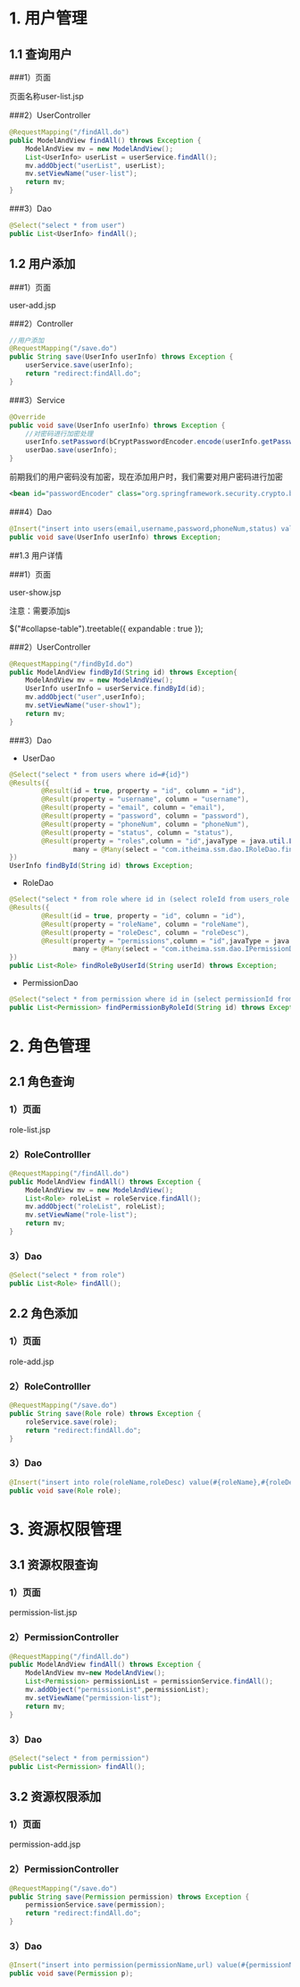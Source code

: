 # 1. 用户管理

## 1.1 查询用户

###1）页面

页面名称user-list.jsp

###2）UserController

```java
@RequestMapping("/findAll.do")
public ModelAndView findAll() throws Exception {
    ModelAndView mv = new ModelAndView();
    List<UserInfo> userList = userService.findAll();
    mv.addObject("userList", userList);
    mv.setViewName("user-list");
    return mv;
}
```

###3）Dao

```java
@Select("select * from user")
public List<UserInfo> findAll();
```

## 1.2 用户添加

###1）页面

user-add.jsp

###2）Controller

```java
//用户添加
@RequestMapping("/save.do")
public String save(UserInfo userInfo) throws Exception {
    userService.save(userInfo);
    return "redirect:findAll.do";
}
```

###3）Service

```java
@Override
public void save(UserInfo userInfo) throws Exception {
    //对密码进行加密处理
    userInfo.setPassword(bCryptPasswordEncoder.encode(userInfo.getPassword()));
    userDao.save(userInfo);
}
```

前期我们的用户密码没有加密，现在添加用户时，我们需要对用户密码进行加密

```xml
<bean id="passwordEncoder" class="org.springframework.security.crypto.bcrypt.BCryptPasswordEncoder"/>
```

###4）Dao

```java
@Insert("insert into users(email,username,password,phoneNum,status) values(#{email},#{username},#{password},#{phoneNum},#{status})")
public void save(UserInfo userInfo) throws Exception;
```

##1.3 用户详情

###1）页面

user-show.jsp

注意：需要添加js

$("#collapse-table").treetable({ expandable : true });

###2）UserController

```java
@RequestMapping("/findById.do")
public ModelAndView findById(String id) throws Exception{
    ModelAndView mv = new ModelAndView();
    UserInfo userInfo = userService.findById(id);
    mv.addObject("user",userInfo);
    mv.setViewName("user-show1");
    return mv;
}
```

###3）Dao

* UserDao

```java
@Select("select * from users where id=#{id}")
@Results({
        @Result(id = true, property = "id", column = "id"),
        @Result(property = "username", column = "username"),
        @Result(property = "email", column = "email"),
        @Result(property = "password", column = "password"),
        @Result(property = "phoneNum", column = "phoneNum"),
        @Result(property = "status", column = "status"),
        @Result(property = "roles",column = "id",javaType = java.util.List.class,
                many = @Many(select = "com.itheima.ssm.dao.IRoleDao.findRoleByUserId"))
})
UserInfo findById(String id) throws Exception;
```

* RoleDao

```java
@Select("select * from role where id in (select roleId from users_role where userId=#{userId})")
@Results({
        @Result(id = true, property = "id", column = "id"),
        @Result(property = "roleName", column = "roleName"),
        @Result(property = "roleDesc", column = "roleDesc"),
        @Result(property = "permissions",column = "id",javaType = java.util.List.class,
                many = @Many(select = "com.itheima.ssm.dao.IPermissionDao.findPermissionByRoleId"))
})
public List<Role> findRoleByUserId(String userId) throws Exception;
```

* PermissionDao

```java
@Select("select * from permission where id in (select permissionId from role_permission where roleId=#{id} )")
public List<Permission> findPermissionByRoleId(String id) throws Exception;
```

# 2. 角色管理

## 2.1 角色查询

### 1）页面

role-list.jsp

### 2）RoleControlller

```java
@RequestMapping("/findAll.do")
public ModelAndView findAll() throws Exception {
    ModelAndView mv = new ModelAndView();
    List<Role> roleList = roleService.findAll();
    mv.addObject("roleList", roleList);
    mv.setViewName("role-list");
    return mv;
}
```

### 3）Dao

```java
@Select("select * from role")
public List<Role> findAll();
```

## 2.2 角色添加

### 1）页面

role-add.jsp

### 2）RoleControlller

```java
@RequestMapping("/save.do")
public String save(Role role) throws Exception {
    roleService.save(role);
    return "redirect:findAll.do";
}
```

### 3）Dao

```java
@Insert("insert into role(roleName,roleDesc) value(#{roleName},#{roleDesc})")
public void save(Role role);
```

# 3. 资源权限管理

## 3.1 资源权限查询

### 1）页面

permission-list.jsp

### 2）PermissionController

```java
@RequestMapping("/findAll.do")
public ModelAndView findAll() throws Exception {
    ModelAndView mv=new ModelAndView();
    List<Permission> permissionList = permissionService.findAll();
    mv.addObject("permissionList",permissionList);
    mv.setViewName("permission-list");
    return mv;
}
```

### 3）Dao

```java
@Select("select * from permission")
public List<Permission> findAll();
```

## 3.2 资源权限添加

### 1）页面

permission-add.jsp

### 2）PermissionController

```java
@RequestMapping("/save.do")
public String save(Permission permission) throws Exception {
    permissionService.save(permission);
    return "redirect:findAll.do";
}
```

### 3）Dao

```java
@Insert("insert into permission(permissionName,url) value(#{permissionName},#{url})")
public void save(Permission p);
```

